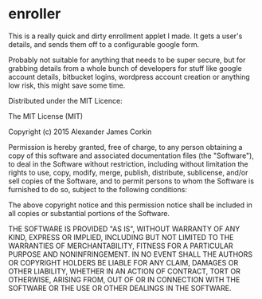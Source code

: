 # enroller

This is a really quick and dirty enrollment applet I made.
It gets a user's details, and sends them off to a configurable google form.

Probably not suitable for anything that needs to be super secure, but for grabbing details from a whole bunch of
developers for stuff like google account details, bitbucket logins, wordpress account creation or anything low risk,
this might save some time.

Distributed under the MIT Licence:

The MIT License (MIT)

Copyright (c) 2015 Alexander James Corkin

Permission is hereby granted, free of charge, to any person obtaining a copy
of this software and associated documentation files (the "Software"), to deal
in the Software without restriction, including without limitation the rights
to use, copy, modify, merge, publish, distribute, sublicense, and/or sell
copies of the Software, and to permit persons to whom the Software is
furnished to do so, subject to the following conditions:

The above copyright notice and this permission notice shall be included in all
copies or substantial portions of the Software.

THE SOFTWARE IS PROVIDED "AS IS", WITHOUT WARRANTY OF ANY KIND, EXPRESS OR
IMPLIED, INCLUDING BUT NOT LIMITED TO THE WARRANTIES OF MERCHANTABILITY,
FITNESS FOR A PARTICULAR PURPOSE AND NONINFRINGEMENT. IN NO EVENT SHALL THE
AUTHORS OR COPYRIGHT HOLDERS BE LIABLE FOR ANY CLAIM, DAMAGES OR OTHER
LIABILITY, WHETHER IN AN ACTION OF CONTRACT, TORT OR OTHERWISE, ARISING FROM,
OUT OF OR IN CONNECTION WITH THE SOFTWARE OR THE USE OR OTHER DEALINGS IN THE
SOFTWARE.
